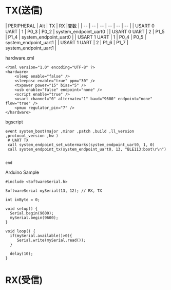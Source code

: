 # TX(送信)


| PERIPHERAL | Alt | TX | RX  |変数 |
| -- | -- | -- | -- | -- | -- |
|  USART 0 UART | 1 | P0_3 | P0_2 | system_endpoint_uart0 |
|  USART 0 UART | 2 | P1_5 | P1_4 | system_endpoint_uart0 |
|  USART 1 UART | 1 | P0_4 | P0_5 | system_endpoint_uart1 |
|  USART 1 UART | 2 | P1_6 | P1_7 | system_endpoint_uart1 |

hardware.xml

```
<?xml version="1.0" encoding="UTF-8" ?>
<hardware> 
    <sleep enable="false" />
    <sleeposc enable="true" ppm="30" /> 
    <txpower power="15" bias="5" /> 
    <usb enable="false" endpoint="none" /> 
    <script enable="true" />
    <usart channel="0" alternate="1" baud="9600" endpoint="none" flow="true" /> 
    <pmux regulator_pin="7" /> 
</hardware>
```

bgscript
```
event system_boot(major ,minor ,patch ,build ,ll_version ,protocol_version ,hw )
 # UART TX
 call system_endpoint_set_watermarks(system_endpoint_uart0, 1, 0)
 call system_endpoint_tx(system_endpoint_uart0, 13, "BLE113:boot\r\n")


end
```

Arduino Sample
```
#include <SoftwareSerial.h>

SoftwareSerial mySerial(13, 12); // RX, TX

int inByte = 0;  

void setup() {
  Serial.begin(9600);
  mySerial.begin(9600);
}

void loop() {
  if(mySerial.available()>0){
     Serial.write(mySerial.read()); 
  }
  
  delay(10);
}
```

# RX(受信)


